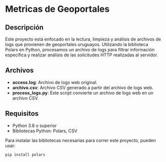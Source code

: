 # Metricas de Geoportales

## Descripción

Este proyecto está enfocado en la lectura, limpieza y análisis de archivos de logs que provienen de geoportales uruguayos. Utilizando la biblioteca Polars en Python, procesamos un archivo de logs para filtrar información específica y realizar análisis de las solicitudes HTTP realizadas al servidor.

## Archivos

- **access.log**: Archivo de logs web original.
- **archivo.csv**: Archivo CSV generado a partir del archivo de logs web.
- **process_logs.py**: Este script convierte un archivo de logs web en un archivo CSV.

## Requisitos

- Python 3.8 o superior
- Bibliotecas Python: Polars, CSV

Para instalar las bibliotecas necesarias para correr este proyecto, pueden usar:

```bash
pip install polars